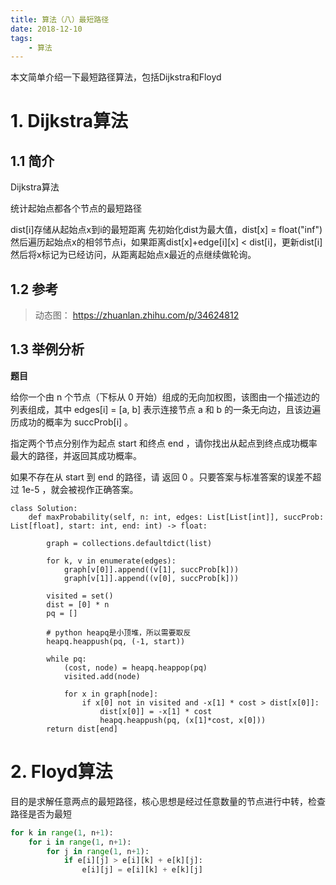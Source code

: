 ```yaml
---
title: 算法（八）最短路径
date: 2018-12-10
tags:
    - 算法
---
```

本文简单介绍一下最短路径算法，包括Dijkstra和Floyd

<!-- more -->

# 1. Dijkstra算法

## 1.1 简介
Dijkstra算法

统计起始点都各个节点的最短路径

dist[i]存储从起始点x到i的最短距离
先初始化dist为最大值，dist[x] = float("inf")
然后遍历起始点x的相邻节点i，如果距离dist[x]+edge[i][x] < dist[i]，更新dist[i]
然后将x标记为已经访问，从距离起始点x最近的点继续做轮询。

## 1.2 参考

> 动态图： https://zhuanlan.zhihu.com/p/34624812


## 1.3 举例分析
**题目**

给你一个由 n 个节点（下标从 0 开始）组成的无向加权图，该图由一个描述边的列表组成，其中 edges[i] = [a, b] 表示连接节点 a 和 b 的一条无向边，且该边遍历成功的概率为 succProb[i] 。

指定两个节点分别作为起点 start 和终点 end ，请你找出从起点到终点成功概率最大的路径，并返回其成功概率。

如果不存在从 start 到 end 的路径，请 返回 0 。只要答案与标准答案的误差不超过 1e-5 ，就会被视作正确答案。

```
class Solution:
    def maxProbability(self, n: int, edges: List[List[int]], succProb: List[float], start: int, end: int) -> float:

        graph = collections.defaultdict(list)

        for k, v in enumerate(edges):
            graph[v[0]].append((v[1], succProb[k]))
            graph[v[1]].append((v[0], succProb[k]))
        
        visited = set()
        dist = [0] * n
        pq = []
        
        # python heapq是小顶堆，所以需要取反
        heapq.heappush(pq, (-1, start))
        
        while pq:
            (cost, node) = heapq.heappop(pq)
            visited.add(node)

            for x in graph[node]:
                if x[0] not in visited and -x[1] * cost > dist[x[0]]:
                    dist[x[0]] = -x[1] * cost
                    heapq.heappush(pq, (x[1]*cost, x[0]))
        return dist[end]
```

# 2. Floyd算法
目的是求解任意两点的最短路径，核心思想是经过任意数量的节点进行中转，检查路径是否为最短
```python
for k in range(1, n+1):
    for i in range(1, n+1):
        for j in range(1, n+1):
            if e[i][j] > e[i][k] + e[k][j]:
                e[i][j] = e[i][k] + e[k][j]
```